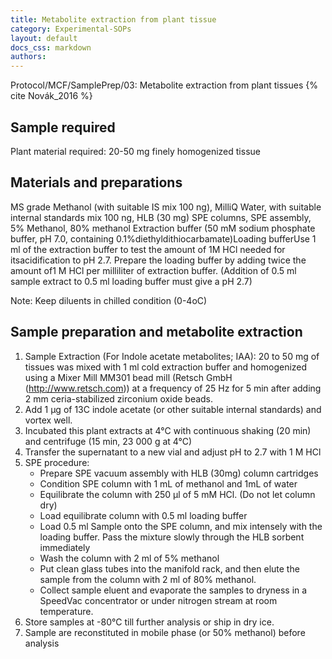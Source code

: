 ```yaml
---
title: Metabolite extraction from plant tissue
category: Experimental-SOPs
layout: default
docs_css: markdown
authors:
---
```



Protocol/MCF/SamplePrep/03: Metabolite extraction from plant tissues {% cite Novák_2016 %}

## Sample required
Plant material required: 20-50 mg finely homogenized tissue 
 
## Materials and preparations
MS grade Methanol (with suitable IS mix 100 ng), MilliQ Water, with suitable internal standards mix 100 ng, HLB (30 mg) SPE columns, SPE assembly, 5% Methanol, 80% methanol 
Extraction buffer (50 mM sodium phosphate buffer, pH 7.0, containing 0.1%diethyldithiocarbamate)Loading bufferUse 1 ml of the extraction buffer to test the amount of 1M HCl needed for itsacidification to pH 2.7. Prepare the loading buffer by adding twice the amount of1 M HCl per milliliter of extraction buffer. (Addition of 0.5 ml sample extract to 0.5 ml loading buffer must give a pH 2.7)

Note: Keep diluents in chilled condition (0-4oC) 

## Sample preparation and metabolite extraction

1. Sample Extraction (For Indole acetate metabolites; IAA):  20 to 50 mg of tissues was mixed with 1 ml cold extraction buffer and homogenized using a Mixer Mill MM301 bead mill (Retsch GmbH (http://www.retsch.com)) at a frequency of 25 Hz for 5 min after adding 2 mm ceria-stabilized zirconium oxide beads.
2. Add 1 μg of 13C indole acetate (or other suitable internal standards) and vortex well.
3. Incubated this plant extracts at 4°C with continuous shaking (20 min) and centrifuge (15 min, 23 000 g at 4°C)
4. Transfer the supernatant to a new vial and adjust pH to 2.7 with 1 M HCl
5. SPE procedure:
    - Prepare SPE vacuum assembly with HLB (30mg) column cartridges
    - Condition SPE column with 1 mL of methanol and 1mL of water
    - Equilibrate the column with 250 μl of 5 mM HCl. (Do not let column dry)
    - Load equilibrate column with 0.5 ml loading buffer
    - Load 0.5 ml Sample onto the SPE column, and mix intensely with the loading buffer. Pass the mixture slowly through the HLB sorbent immediately
    - Wash the column with 2 ml of 5% methanol
    - Put clean glass tubes into the manifold rack, and then elute the sample from the column with 2 ml of 80% methanol.
    - Collect sample eluent and evaporate the samples to dryness in a SpeedVac concentrator or under nitrogen stream at room temperature.
6. Store samples at -80°C till further analysis or ship in dry ice.
7. Sample are reconstituted in mobile phase (or 50% methanol) before analysis 

